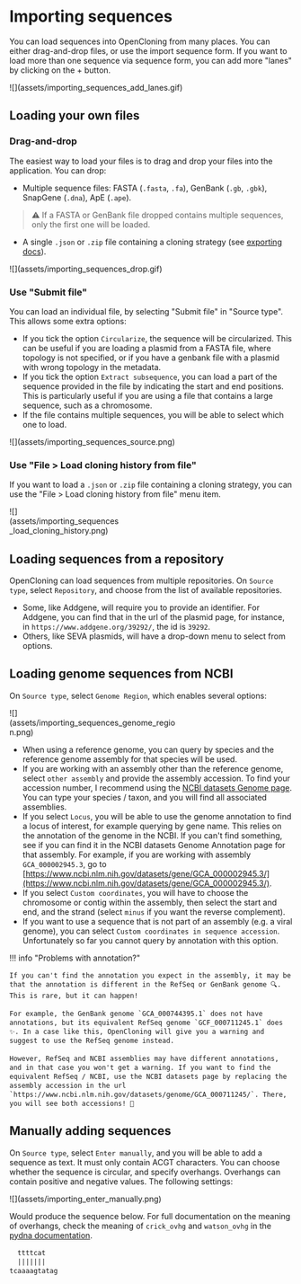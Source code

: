 # Importing sequences

You can load sequences into OpenCloning from many places. You can either drag-and-drop files, or use the import sequence form. If you want to load more than one sequence via sequence form, you can add more "lanes" by clicking on the + button.

<div markdown style="max-width: 500px" class="img-container">
![](assets/importing_sequences_add_lanes.gif)
</div>

## Loading your own files

### Drag-and-drop

The easiest way to load your files is to drag and drop your files into the application. You can drop:

* Multiple sequence files: FASTA (`.fasta`, `.fa`), GenBank (`.gb`, `.gbk`), SnapGene (`.dna`), ApE (`.ape`).
 > ⚠️ If a FASTA or GenBank file dropped contains multiple sequences, only the first one will be loaded.
* A single `.json` or `.zip` file containing a cloning strategy (see [exporting docs](./exporting.md#exporting-a-cloning-strategy)).

<div markdown style="max-width: 500px" class="img-container">
![](assets/importing_sequences_drop.gif)
</div>

### Use "Submit file"

You can load an individual file, by selecting "Submit file" in "Source type". This allows some extra options:

* If you tick the option `Circularize`, the sequence will be circularized. This can be useful if you are loading a plasmid from a FASTA file, where topology is not specified, or if you have a genbank file with a plasmid with wrong topology in the metadata.
* If you tick the option `Extract subsequence`, you can load a part of the sequence provided in the file by indicating the start and end positions. This is particularly useful if you are using a file that contains a large sequence, such as a chromosome.
* If the file contains multiple sequences, you will be able to select which one to load.

<div markdown style="max-width: 300px" class="img-container">
![](assets/importing_sequences_source.png)
</div>

### Use "File > Load cloning history from file"

If you want to load a `.json` or `.zip` file containing a cloning strategy, you can use the "File > Load cloning history from file" menu item.

<div markdown style="max-width: 200px" class="img-container">
![](assets/importing_sequences_load_cloning_history.png)
</div>

## Loading sequences from a repository

OpenCloning can load sequences from multiple repositories. On `Source type`, select `Repository`, and choose from the list of available repositories.

* Some, like Addgene, will require you to provide an identifier. For Addgene, you can find that in the url of the plasmid page, for instance, in `https://www.addgene.org/39292/`, the id is `39292`.
* Others, like SEVA plasmids, will have a drop-down menu to select from options.

## Loading genome sequences from NCBI

On `Source type`, select `Genome Region`, which enables several options:

<div markdown style="max-width: 300px" class="img-container">
![](assets/importing_sequences_genome_region.png)
</div>

* When using a reference genome, you can query by species and the reference genome assembly for that species will be used.
* If you are working with an assembly other than the reference genome, select `other assembly` and provide the assembly accession. To find your accession number, I recommend using the [NCBI datasets Genome page](https://www.ncbi.nlm.nih.gov/datasets/genome). You can type your species / taxon, and you will find all associated assemblies.
* If you select `Locus`, you will be able to use the genome annotation to find a locus of interest, for example querying by gene name. This relies on the annotation of the genome in the NCBI. If you can't find something, see if you can find it in the NCBI datasets Genome Annotation page for that assembly. For example, if you are working with assembly `GCA_000002945.3`, go to [https://www.ncbi.nlm.nih.gov/datasets/gene/GCA_000002945.3/](https://www.ncbi.nlm.nih.gov/datasets/gene/GCA_000002945.3/).
* If you select `Custom coordinates`, you will have to choose the chromosome or contig within the assembly, then select the start and end, and the strand (select `minus` if you want the reverse complement).
* If you want to use a sequence that is not part of an assembly (e.g. a viral genome), you can select `Custom coordinates in sequence accession`. Unfortunately so far you cannot query by annotation with this option.

!!! info "Problems with annotation?"

    If you can't find the annotation you expect in the assembly, it may be that the annotation is different in the RefSeq or GenBank genome 🔍. This is rare, but it can happen!

    For example, the GenBank genome `GCA_000744395.1` does not have annotations, but its equivalent RefSeq genome `GCF_000711245.1` does ✨. In a case like this, OpenCloning will give you a warning and suggest to use the RefSeq genome instead.

    However, RefSeq and NCBI assemblies may have different annotations, and in that case you won't get a warning. If you want to find the equivalent RefSeq / NCBI, use the NCBI datasets page by replacing the assembly accession in the url `https://www.ncbi.nlm.nih.gov/datasets/genome/GCA_000711245/`. There, you will see both accessions! 🎯


## Manually adding sequences

On `Source type`, select `Enter manually`, and you will be able to add a sequence as text. It must only contain ACGT characters. You can choose whether the sequence is circular, and specify overhangs. Overhangs can contain positive and negative values. The following settings:

<div markdown style="max-width: 300px" class="img-container">
![](assets/importing_enter_manually.png)
</div>

Would produce the sequence below. For full documentation on the meaning of overhangs, check the meaning of `crick_ovhg` and `watson_ovhg` in the [pydna documentation](https://pydna-group.github.io/pydna/modules/pydna_all.html#pydna.all.Dseq.from_full_sequence_and_overhangs).

```
  ttttcat   
  |||||||   
tcaaaagtatag
```


